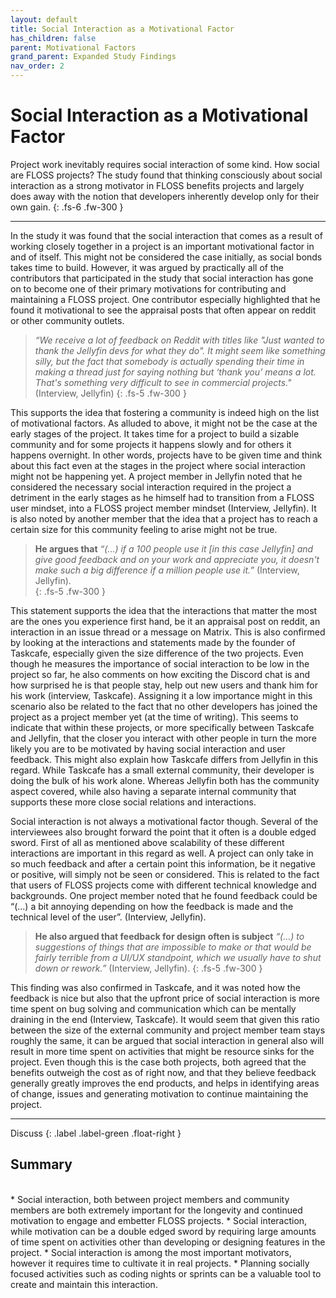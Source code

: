 ```yaml
---
layout: default
title: Social Interaction as a Motivational Factor
has_children: false
parent: Motivational Factors
grand_parent: Expanded Study Findings
nav_order: 2
---
```


# Social Interaction as a Motivational Factor

Project work inevitably requires social interaction of some kind. How social are FLOSS projects? The study found that thinking consciously about social interaction as a strong motivator in FLOSS benefits projects and largely does away with the notion that developers inherently develop only for their own gain.
{: .fs-6 .fw-300 }

---  

In the study it was found that the social interaction that comes as a result of working closely together in a project is an important motivational factor in and of itself. This might not be considered the case initially, as social bonds takes time to build. However, it was argued by practically all of the contributors that participated in the study that social interaction has gone on to become one of their primary motivations for contributing and maintaining a FLOSS project. One contributor especially highlighted that he found it motivational to see the appraisal posts that often appear on reddit or other community outlets.

> *“We receive a lot of feedback on Reddit with titles like "Just wanted to thank the Jellyfin devs for what they do". It might seem like something silly, but the fact that somebody is actually spending their time in making a thread just for saying nothing but ‘thank you’ means a lot. That's something very difficult to see in commercial projects."* (Interview, Jellyfin)
{: .fs-5 .fw-300 }

This supports the idea that fostering a community is indeed high on the list of motivational factors. As alluded to above, it might not be the case at the early stages of the project. It takes time for a project to build a sizable community and for some projects it happens slowly and for others it happens overnight. In other words, projects have to be given time and think about this fact even at the stages in the project where social interaction might not be happening yet. A project member in Jellyfin noted that he considered the necessary social interaction required in the project a detriment in the early stages as he himself had to transition from a FLOSS user mindset, into a FLOSS project member mindset (Interview, Jellyfin). It is also noted by another member that the idea that a project has to reach a certain size for this community feeling to arise might not be true.  

> **He argues that** *“(...) if a 100 people use it [in this case Jellyfin] and give good feedback and on your work and appreciate you, it doesn't make such a big difference if a million people use it.”* (Interview, Jellyfin).   
{: .fs-5 .fw-300 }

This statement supports the idea that the interactions that matter the most are the ones you experience first hand, be it an appraisal post on reddit, an interaction in an issue thread or a message on Matrix. This is also confirmed by looking at the interactions and statements made by the founder of Taskcafe, especially given the size difference of the two projects. Even though he measures the importance of social interaction to be low in the project so far, he also comments on how exciting the Discord chat is and how surprised he is that people stay, help out new users and thank him for his work (interview, Taskcafe). Assigning it a low importance might in this scenario also be related to the fact that no other developers has joined the project as a project member yet (at the time of writing). This seems to indicate that within these projects, or more specifically between Taskcafe and Jellyfin, that the closer you interact with other people in turn the more likely you are to be motivated by having social interaction and user feedback. This might also explain how Taskcafe differs from Jellyfin in this regard. While Taskcafe has a small external community, their developer is doing the bulk of his work alone. Whereas Jellyfin both has the community aspect covered, while also having a separate internal community that supports these more close social relations and interactions.

Social interaction is not always a motivational factor though. Several of the interviewees also brought forward the point that it often is a double edged sword. First of all as mentioned above scalability of these different interactions are important in this regard as well. A project can only take in so much feedback and after a certain point this information, be it negative or positive, will simply not be seen or considered. This is related to the fact that users of FLOSS projects come with different technical knowledge and backgrounds. One project member noted that he found feedback could be “(...) a bit annoying depending on how the feedback is made and the technical level of the user”. (Interview, Jellyfin).  

> **He also argued that feedback for design often is subject** *“(...) to suggestions of things that are impossible to make or that would be fairly terrible from a UI/UX standpoint, which we usually have to shut down or rework.”* (Interview, Jellyfin).
{: .fs-5 .fw-300 }

This finding was also confirmed in Taskcafe, and it was noted how the feedback is nice but also that the upfront price of social interaction is more time spent on bug solving and communication which can be mentally draining in the end (Interview, Taskcafe). It would seem that given this ratio between the size of the external community and project member team stays roughly the same, it can be argued that social interaction in general also will result in more time spent on activities that might be resource sinks for the project. Even though this is the case both projects, both agreed that the benefits outweigh the cost as of right now, and that they believe feedback generally greatly improves the end products, and helps in identifying areas of change, issues and generating motivation to continue maintaining the project.

---
Discuss 
{: .label .label-green .float-right }
## Summary
<br/>
* Social interaction, both between project members and community members are both extremely important for the longevity and continued motivation to engage and embetter FLOSS projects.
* Social interaction, while motivation can be a double edged sword by requiring large amounts of time spent on activities other than developing or designing features in the project.
* Social interaction is among the most important motivators, however it requires time to cultivate it in real projects.
* Planning socially focused activities such as coding nights or sprints can be a valuable tool to create and maintain this interaction.